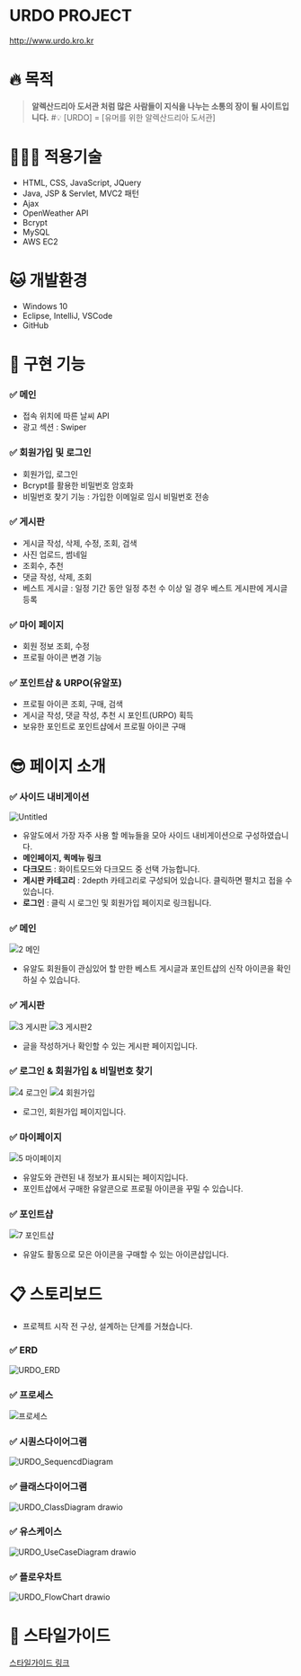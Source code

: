 # URDO PROJECT
http://www.urdo.kro.kr

# 🔥 목적

> **알렉산드리아 도서관 처럼 많은 사람들이 지식을 나누는 소통의 장이 될 사이트입니다.** 
#💡 [URDO] = [유머를 위한 알렉산드리아 도서관]
> 
  
 

# 👨🏻‍💻 적용기술

- HTML, CSS, JavaScript, JQuery
- Java, JSP & Servlet, MVC2 패턴
- Ajax
- OpenWeather API
- Bcrypt
- MySQL
- AWS EC2
  
# 🐱 개발환경

- Windows 10
- Eclipse, IntelliJ, VSCode
- GitHub
  
# 🔎 구현 기능

### ✅ 메인

- 접속 위치에 따른 날씨 API
- 광고 섹션 : Swiper
  
### ✅ 회원가입 및 로그인

- 회원가입, 로그인
- Bcrypt를 활용한 비밀번호 암호화
- 비밀번호 찾기 기능 : 가입한 이메일로 임시 비밀번호 전송
  
### ✅ 게시판

- 게시글 작성, 삭제, 수정, 조회, 검색
- 사진 업로드, 썸네일
- 조회수, 추천
- 댓글 작성, 삭제, 조회
- 베스트 게시글 : 일정 기간 동안 일정 추천 수 이상 일 경우 베스트 게시판에 게시글 등록
  
### ✅ 마이 페이지

- 회원 정보 조회, 수정
- 프로필 아이콘 변경 기능
  
### ✅ 포인트샵 & URPO(유알포)

- 프로필 아이콘 조회, 구매, 검색
- 게시글 작성, 댓글 작성, 추천 시 포인트(URPO) 획득
- 보유한 포인트로 포인트샵에서 프로필 아이콘 구매
  
# 😎 페이지 소개

### ✅ 사이드 내비게이션

![Untitled](https://user-images.githubusercontent.com/102352988/192492737-27cf8c2d-5160-43c7-8c1e-2a35ac385d0b.png)


- 유알도에서 가장 자주 사용 할 메뉴들을 모아 사이드 내비게이션으로 구성하였습니다.
- **메인페이지, 퀵메뉴 링크**
- **다크모드** : 화이트모드와 다크모드 중 선택 가능합니다.
- **게시판 카테고리** : 2depth 카테고리로 구성되어 있습니다. 클릭하면 펼치고 접을 수 있습니다.
- **로그인** : 클릭 시 로그인 및 회원가입 페이지로 링크됩니다.
  
### ✅ 메인
![2  메인](https://user-images.githubusercontent.com/102352988/192492910-e4d6ddcd-bbef-40a0-a3e8-cf5ddead1a98.png)


- 유알도 회원들이 관심있어 할 만한 베스트 게시글과 포인트샵의 신작 아이콘을 확인하실 수 있습니다.
  
### ✅ 게시판

![3  게시판](https://user-images.githubusercontent.com/102352988/192492956-61cdca8c-4c93-4c16-92e1-3b3fd40b95ef.png)
![3  게시판2](https://user-images.githubusercontent.com/102352988/192492963-bae56748-9002-43bc-ab5d-8b537fac50f7.png)


- 글을 작성하거나 확인할 수 있는 게시판 페이지입니다.
  
### ✅ 로그인 & 회원가입 & 비밀번호 찾기

![4  로그인](https://user-images.githubusercontent.com/102352988/192492996-5a20ed46-478e-480f-996c-9fae6c78ccc4.png)
![4  회원가입](https://user-images.githubusercontent.com/102352988/192493001-23f899b5-8f21-4407-805d-8cf003fda157.png)


- 로그인, 회원가입 페이지입니다.
  
### ✅ 마이페이지

![5  마이페이지](https://user-images.githubusercontent.com/102352988/192493032-3ba7ca12-dde8-4214-a92e-54e7dbfd55b9.png)


- 유알도와 관련된 내 정보가 표시되는 페이지입니다.
- 포인트샵에서 구매한 유알콘으로 프로필 아이콘을 꾸밀 수 있습니다.
  
### ✅ 포인트샵
![7  포인트샵](https://user-images.githubusercontent.com/102352988/192493182-e0817924-80eb-4507-86e6-dedeb84e480d.png)


- 유알도 활동으로 모은 아이콘을 구매할 수 있는 아이콘샵입니다.
  
# 📋 스토리보드

- 프로젝트 시작 전 구상, 설계하는 단계를 거쳤습니다.
  
### ✅ ERD
![URDO_ERD](https://user-images.githubusercontent.com/102352988/192493230-6de51d0a-f0a4-40a4-8207-3651d7a96a7e.png)

  
### ✅ 프로세스

![프로세스](https://user-images.githubusercontent.com/102352988/192493275-ed153918-5fe8-4bd3-968a-da8b00a3d4eb.png)

  
### ✅ 시퀀스다이어그램

![URDO_SequencdDiagram](https://user-images.githubusercontent.com/102352988/192493314-8438e831-151c-4682-a587-7dc7c89b007a.png)

  
### ✅ 클래스다이어그램
![URDO_ClassDiagram drawio](https://user-images.githubusercontent.com/102352988/192493343-9de7938e-e6d6-401b-b49d-ac069ea6e98f.png)

  
### ✅ 유스케이스


![URDO_UseCaseDiagram drawio](https://user-images.githubusercontent.com/102352988/192493382-79451bd6-ab7a-489f-8b9d-757520628731.png)
  
### ✅ 플로우차트

![URDO_FlowChart drawio](https://user-images.githubusercontent.com/102352988/192493425-b1c40551-6d7b-4c0c-8b1d-979d37a86970.png)

  
# 🎨 스타일가이드
[스타일가이드 링크](https://drive.google.com/file/d/149opNVlTTKr_L_L-AgOoQmDz5paRuH2x/view?usp=sharing)
